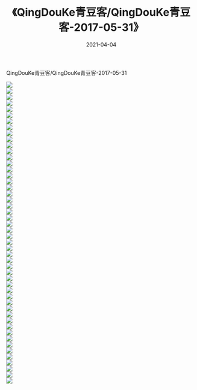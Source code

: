 ﻿---
layout: post
title:  《QingDouKe青豆客/QingDouKe青豆客-2017-05-31》
date:   2021-04-04
img: http://img.660000.xyz/Sharelink/网络美图/2021/QingDouKe青豆客/QingDouKe青豆客-2017-05-31/000.jpg
categories: [美女, 清纯, 唯美]
---

QingDouKe青豆客/QingDouKe青豆客-2017-05-31

 ![](http://img.660000.xyz/Sharelink/网络美图/2021/QingDouKe青豆客/QingDouKe青豆客-2017-05-31/001.jpg) <br>![](http://img.660000.xyz/Sharelink/网络美图/2021/QingDouKe青豆客/QingDouKe青豆客-2017-05-31/002.jpg) <br>![](http://img.660000.xyz/Sharelink/网络美图/2021/QingDouKe青豆客/QingDouKe青豆客-2017-05-31/003.jpg) <br>![](http://img.660000.xyz/Sharelink/网络美图/2021/QingDouKe青豆客/QingDouKe青豆客-2017-05-31/004.jpg) <br>![](http://img.660000.xyz/Sharelink/网络美图/2021/QingDouKe青豆客/QingDouKe青豆客-2017-05-31/005.jpg) <br>![](http://img.660000.xyz/Sharelink/网络美图/2021/QingDouKe青豆客/QingDouKe青豆客-2017-05-31/006.jpg) <br>![](http://img.660000.xyz/Sharelink/网络美图/2021/QingDouKe青豆客/QingDouKe青豆客-2017-05-31/007.jpg) <br>![](http://img.660000.xyz/Sharelink/网络美图/2021/QingDouKe青豆客/QingDouKe青豆客-2017-05-31/008.jpg) <br>![](http://img.660000.xyz/Sharelink/网络美图/2021/QingDouKe青豆客/QingDouKe青豆客-2017-05-31/009.jpg) <br>![](http://img.660000.xyz/Sharelink/网络美图/2021/QingDouKe青豆客/QingDouKe青豆客-2017-05-31/010.jpg) <br>![](http://img.660000.xyz/Sharelink/网络美图/2021/QingDouKe青豆客/QingDouKe青豆客-2017-05-31/011.jpg) <br>![](http://img.660000.xyz/Sharelink/网络美图/2021/QingDouKe青豆客/QingDouKe青豆客-2017-05-31/012.jpg) <br>![](http://img.660000.xyz/Sharelink/网络美图/2021/QingDouKe青豆客/QingDouKe青豆客-2017-05-31/013.jpg) <br>![](http://img.660000.xyz/Sharelink/网络美图/2021/QingDouKe青豆客/QingDouKe青豆客-2017-05-31/014.jpg) <br>![](http://img.660000.xyz/Sharelink/网络美图/2021/QingDouKe青豆客/QingDouKe青豆客-2017-05-31/015.jpg) <br>![](http://img.660000.xyz/Sharelink/网络美图/2021/QingDouKe青豆客/QingDouKe青豆客-2017-05-31/016.jpg) <br>![](http://img.660000.xyz/Sharelink/网络美图/2021/QingDouKe青豆客/QingDouKe青豆客-2017-05-31/017.jpg) <br>![](http://img.660000.xyz/Sharelink/网络美图/2021/QingDouKe青豆客/QingDouKe青豆客-2017-05-31/018.jpg) <br>![](http://img.660000.xyz/Sharelink/网络美图/2021/QingDouKe青豆客/QingDouKe青豆客-2017-05-31/019.jpg) <br>![](http://img.660000.xyz/Sharelink/网络美图/2021/QingDouKe青豆客/QingDouKe青豆客-2017-05-31/020.jpg) <br>![](http://img.660000.xyz/Sharelink/网络美图/2021/QingDouKe青豆客/QingDouKe青豆客-2017-05-31/021.jpg) <br>![](http://img.660000.xyz/Sharelink/网络美图/2021/QingDouKe青豆客/QingDouKe青豆客-2017-05-31/022.jpg) <br>![](http://img.660000.xyz/Sharelink/网络美图/2021/QingDouKe青豆客/QingDouKe青豆客-2017-05-31/023.jpg) <br>![](http://img.660000.xyz/Sharelink/网络美图/2021/QingDouKe青豆客/QingDouKe青豆客-2017-05-31/024.jpg) <br>![](http://img.660000.xyz/Sharelink/网络美图/2021/QingDouKe青豆客/QingDouKe青豆客-2017-05-31/025.jpg) <br>![](http://img.660000.xyz/Sharelink/网络美图/2021/QingDouKe青豆客/QingDouKe青豆客-2017-05-31/026.jpg) <br>![](http://img.660000.xyz/Sharelink/网络美图/2021/QingDouKe青豆客/QingDouKe青豆客-2017-05-31/027.jpg) <br>![](http://img.660000.xyz/Sharelink/网络美图/2021/QingDouKe青豆客/QingDouKe青豆客-2017-05-31/028.jpg) <br>![](http://img.660000.xyz/Sharelink/网络美图/2021/QingDouKe青豆客/QingDouKe青豆客-2017-05-31/029.jpg) <br>![](http://img.660000.xyz/Sharelink/网络美图/2021/QingDouKe青豆客/QingDouKe青豆客-2017-05-31/030.jpg) <br>![](http://img.660000.xyz/Sharelink/网络美图/2021/QingDouKe青豆客/QingDouKe青豆客-2017-05-31/031.jpg) <br>![](http://img.660000.xyz/Sharelink/网络美图/2021/QingDouKe青豆客/QingDouKe青豆客-2017-05-31/032.jpg) <br>![](http://img.660000.xyz/Sharelink/网络美图/2021/QingDouKe青豆客/QingDouKe青豆客-2017-05-31/033.jpg) <br>![](http://img.660000.xyz/Sharelink/网络美图/2021/QingDouKe青豆客/QingDouKe青豆客-2017-05-31/034.jpg) <br>![](http://img.660000.xyz/Sharelink/网络美图/2021/QingDouKe青豆客/QingDouKe青豆客-2017-05-31/035.jpg) <br>![](http://img.660000.xyz/Sharelink/网络美图/2021/QingDouKe青豆客/QingDouKe青豆客-2017-05-31/036.jpg) <br>![](http://img.660000.xyz/Sharelink/网络美图/2021/QingDouKe青豆客/QingDouKe青豆客-2017-05-31/037.jpg) <br>![](http://img.660000.xyz/Sharelink/网络美图/2021/QingDouKe青豆客/QingDouKe青豆客-2017-05-31/038.jpg) <br>![](http://img.660000.xyz/Sharelink/网络美图/2021/QingDouKe青豆客/QingDouKe青豆客-2017-05-31/039.jpg) <br>![](http://img.660000.xyz/Sharelink/网络美图/2021/QingDouKe青豆客/QingDouKe青豆客-2017-05-31/040.jpg) <br>![](http://img.660000.xyz/Sharelink/网络美图/2021/QingDouKe青豆客/QingDouKe青豆客-2017-05-31/041.jpg) <br>![](http://img.660000.xyz/Sharelink/网络美图/2021/QingDouKe青豆客/QingDouKe青豆客-2017-05-31/042.jpg) <br>![](http://img.660000.xyz/Sharelink/网络美图/2021/QingDouKe青豆客/QingDouKe青豆客-2017-05-31/043.jpg) <br>![](http://img.660000.xyz/Sharelink/网络美图/2021/QingDouKe青豆客/QingDouKe青豆客-2017-05-31/044.jpg) <br>![](http://img.660000.xyz/Sharelink/网络美图/2021/QingDouKe青豆客/QingDouKe青豆客-2017-05-31/045.jpg) <br>![](http://img.660000.xyz/Sharelink/网络美图/2021/QingDouKe青豆客/QingDouKe青豆客-2017-05-31/046.jpg) <br>![](http://img.660000.xyz/Sharelink/网络美图/2021/QingDouKe青豆客/QingDouKe青豆客-2017-05-31/047.jpg) <br>![](http://img.660000.xyz/Sharelink/网络美图/2021/QingDouKe青豆客/QingDouKe青豆客-2017-05-31/048.jpg) <br>![](http://img.660000.xyz/Sharelink/网络美图/2021/QingDouKe青豆客/QingDouKe青豆客-2017-05-31/049.jpg) <br>![](http://img.660000.xyz/Sharelink/网络美图/2021/QingDouKe青豆客/QingDouKe青豆客-2017-05-31/050.jpg) <br>